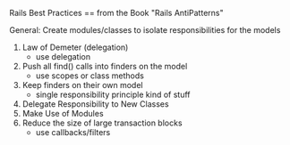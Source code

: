 Rails Best Practices
	== from the Book "Rails AntiPatterns"

General: Create modules/classes to isolate responsibilities for the models

1. Law of Demeter (delegation)
	* use delegation
2. Push all find() calls into finders on the model
	* use scopes or class methods
3. Keep finders on their own model
	* single responsibility principle kind of stuff
4. Delegate Responsibility to New Classes
5. Make Use of Modules
6. Reduce the size of large transaction blocks
	* use callbacks/filters